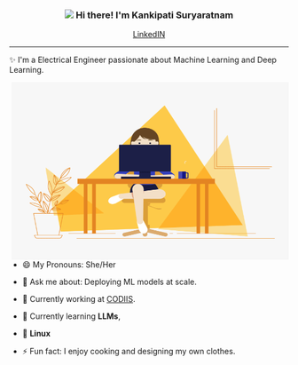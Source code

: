 <!-- Heading -->
<h3 align="center"><img src = "https://raw.githubusercontent.com/MartinHeinz/MartinHeinz/master/wave.gif" width = 30px> Hi there! I'm Kankipati Suryaratnam</h3>



<p align="center">
  <a href="https://twitter.com/kankipati">LinkedIN</a>
</p>

 <!-- About section -->

---
✨ I'm a Electrical Engineer passionate about Machine Learning and Deep Learning. 


<!-- code gif-->
<img align="right" alt="GIF" src="./code.gif" width="500" height="320" />

- 😄 My Pronouns: She/Her   

- 💬 Ask me about: Deploying ML models at scale.

- 💼 Currently working at [CODIIS](https://www.codiis.com/index.html).

- :seedling: Currently learning **LLMs**,

- :penguin: **Linux** 

- ⚡ Fun fact: I enjoy cooking and designing my own clothes.
  
<!-- About section: END -->


<!-- THE END -->


<!--
**lauragift21/lauragift21** is a ✨ _special_ ✨ repository because its `README.md` (this file) appears on your GitHub profile.

Here are some ideas to get you started:

- 🔭 I’m currently working on ...
- 🌱 I’m currently learning ...
- 👯 I’m looking to collaborate on ...
- 🤔 I’m looking for help with ...
- 💬 Ask me about ...
- 📫 How to reach me: ...
- 😄 Pronouns: ...
- ⚡ Fun fact: ...
-->
